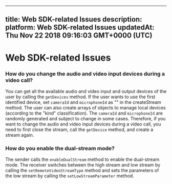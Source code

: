 
---
title: Web SDK-related Issues
description: 
platform: Web SDK-related Issues
updatedAt: Thu Nov 22 2018 09:16:03 GMT+0000 (UTC)
---
# Web SDK-related Issues
### How do you change the audio and video input devices during a video call?
You can get all the available audio and video input and output devices of the user by calling the `getDevices` method. If the user wants to use the first identified device, set `cameraId` and `microphoneId` as "" in the createStream method. The user can also create arrays of objects to manage local devices (according to the "kind" classification). The `cameraId` and `microphoneId` are randomly generated and subject to change in some cases. Therefore, if you want to change the audio and video input devices during a video call, you need to first close the stream, call the `getDevice` method, and create a stream again. 

### How do you enable the dual-stream mode?
The sender calls the `enableDualStream` method to enable the dual-stream mode. The receiver switches between the high stream and low stream by calling the `setRemoteVideoStreamType` method and sets the parameters of the low stream by calling the `setLowStreamParameter` method.
